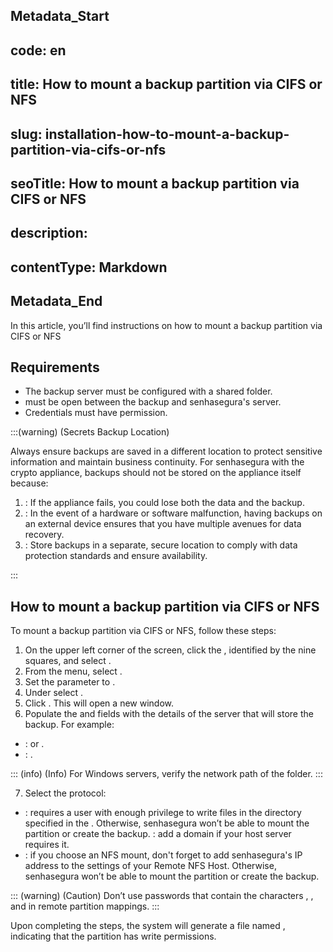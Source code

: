 ## Metadata_Start 
## code: en
## title: How to mount a backup partition via CIFS or NFS 
## slug: installation-how-to-mount-a-backup-partition-via-cifs-or-nfs 
## seoTitle: How to mount a backup partition via CIFS or NFS 
## description:  
## contentType: Markdown 
## Metadata_End
In this article, you’ll find instructions on how to mount a backup partition via CIFS or NFS

## Requirements

* The backup server must be configured with a shared folder.
*  must be open between the backup and senhasegura's server.
* Credentials must have  permission. 

:::(warning) (Secrets Backup Location)

Always ensure backups are saved in a different location to protect sensitive information and maintain business continuity.
For senhasegura with the crypto appliance, backups should not be stored on the appliance itself because:

1. : If the appliance fails, you could lose both the data and the backup.
2. : In the event of a hardware or software malfunction, having backups on an external device ensures that you have multiple avenues for data recovery.
3. : Store backups in a separate, secure location to comply with data protection standards and ensure availability.

:::

## How to mount a backup partition via CIFS or NFS

To mount a backup partition via CIFS or NFS, follow these steps:


1. On the upper left corner of the screen, click the , identified by the nine squares, and select . 
2. From the menu, select . 
3. Set the  parameter to .
4. Under  select .
5. Click . This will open a new window.
6. Populate the  and  fields with the details of the server that will store the backup. For example:

* :  or .
* : .

::: (info) (Info) 
For Windows servers, verify the network path of the folder.
:::
		
7. Select the protocol:
* : requires a user with enough privilege to write files in the directory specified in the . Otherwise, senhasegura won’t be able to mount the partition or create the backup. : add a domain if your host server requires it.
* : if you choose an NFS mount, don't forget to add senhasegura's IP address to the settings of your Remote NFS Host. Otherwise, senhasegura won’t be able to mount the partition or create the backup.


::: (warning) (Caution)
Don’t use passwords that contain the characters , , and  in remote partition mappings.
:::

Upon completing the steps, the system will generate a file named , indicating that the partition has write permissions.
